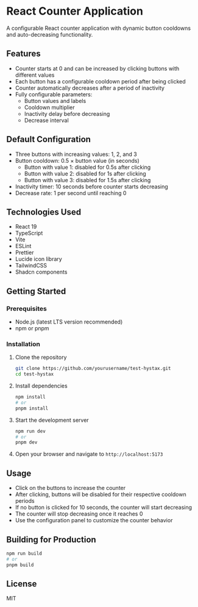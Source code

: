 # React Counter Application

A configurable React counter application with dynamic button cooldowns and auto-decreasing functionality.

## Features

- Counter starts at 0 and can be increased by clicking buttons with different values
- Each button has a configurable cooldown period after being clicked
- Counter automatically decreases after a period of inactivity
- Fully configurable parameters:
  - Button values and labels
  - Cooldown multiplier
  - Inactivity delay before decreasing
  - Decrease interval

## Default Configuration

- Three buttons with increasing values: 1, 2, and 3
- Button cooldown: 0.5 × button value (in seconds)
  - Button with value 1: disabled for 0.5s after clicking
  - Button with value 2: disabled for 1s after clicking
  - Button with value 3: disabled for 1.5s after clicking
- Inactivity timer: 10 seconds before counter starts decreasing
- Decrease rate: 1 per second until reaching 0

## Technologies Used

- React 19
- TypeScript
- Vite
- ESLint
- Prettier
- Lucide icon library
- TailwindCSS
- Shadcn components

## Getting Started

### Prerequisites

- Node.js (latest LTS version recommended)
- npm or pnpm

### Installation

1. Clone the repository

   ```bash
   git clone https://github.com/yourusername/test-hystax.git
   cd test-hystax
   ```

2. Install dependencies

   ```bash
   npm install
   # or
   pnpm install
   ```

3. Start the development server

   ```bash
   npm run dev
   # or
   pnpm dev
   ```

4. Open your browser and navigate to `http://localhost:5173`

## Usage

- Click on the buttons to increase the counter
- After clicking, buttons will be disabled for their respective cooldown periods
- If no button is clicked for 10 seconds, the counter will start decreasing
- The counter will stop decreasing once it reaches 0
- Use the configuration panel to customize the counter behavior

## Building for Production

```bash
npm run build
# or
pnpm build
```

## License

MIT

